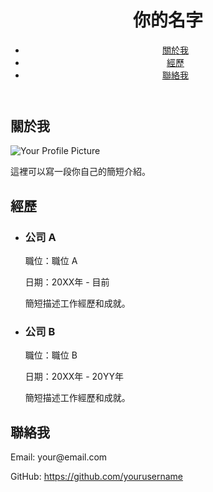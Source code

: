 <!DOCTYPE html>
<html lang="zh-Hant">
<head>
  <meta charset="UTF-8">
  <meta name="viewport" content="width=device-width, initial-scale=1.0">
  <title>你的名字 - 個人網頁</title>
  <link rel="stylesheet" href="styles.css">
</head>
<body>
  <header>
    <h1>你的名字</h1>
    <nav>
      <ul>
        <li><a href="#about">關於我</a></li>
        <li><a href="#experience">經歷</a></li>
        <li><a href="#contact">聯絡我</a></li>
      </ul>
    </nav>
  </header>

  <section id="about">
    <h2>關於我</h2>
    <div id="profile-picture">
      <img src="your_profile_picture.jpg" alt="Your Profile Picture">
    </div>
    <p>這裡可以寫一段你自己的簡短介紹。</p>
  </section>

  <section id="experience">
    <h2>經歷</h2>
    <ul>
      <li>
        <h3>公司 A</h3>
        <p>職位：職位 A</p>
        <p>日期：20XX年 - 目前</p>
        <p>簡短描述工作經歷和成就。</p>
      </li>
      <li>
        <h3>公司 B</h3>
        <p>職位：職位 B</p>
        <p>日期：20XX年 - 20YY年</p>
        <p>簡短描述工作經歷和成就。</p>
      </li>
    </ul>
  </section>

  <section id="contact">
    <h2>聯絡我</h2>
    <p>Email: your@email.com</p>
    <p>GitHub: <a href="https://github.com/yourusername">https://github.com/yourusername</a></p>
  </section>
</body>
</html>
